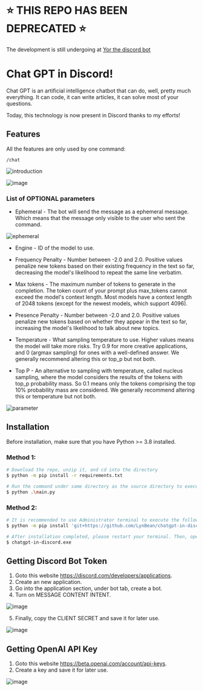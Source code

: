 # ⭐ THIS REPO HAS BEEN DEPRECATED ⭐
The development is still undergoing at
[Yor the discord bot](https://github.com/LynBean/Yor)

# Chat GPT in Discord!

Chat GPT is an artificial intelligence chatbot that can do, well, pretty much everything. It can code, it can write articles, it can solve most of your questions.

Today, this technology is now present in Discord thanks to my efforts!

## Features

All the features are only used by one command:

`/chat`

![introduction](https://user-images.githubusercontent.com/80762068/208718991-103ae23b-db69-4bd4-b7f4-bd44769bd455.gif)

![image](https://user-images.githubusercontent.com/80762068/208718928-48a01208-19f8-4f67-ae8e-e22c412c3b1f.gif)


### List of OPTIONAL parameters

* Ephemeral - The bot will send the message as a ephemeral message. Which means that the message only visible to the user who sent the command.

![ephemeral](https://user-images.githubusercontent.com/80762068/208716712-b11dd57b-5375-4579-95f1-0a1228e73bfc.gif)

* Engine - ID of the model to use.

* Frequency Penalty - Number between -2.0 and 2.0. Positive values penalize new tokens based on their existing frequency in the text so far, decreasing the model's likelihood to repeat the same line verbatim.

* Max tokens - The maximum number of tokens to generate in the completion.
The token count of your prompt plus max_tokens cannot exceed the model's context length. Most models have a context length of 2048 tokens (except for the newest models, which support 4096).

* Presence Penalty - Number between -2.0 and 2.0. Positive values penalize new tokens based on whether they appear in the text so far, increasing the model's likelihood to talk about new topics.

* Temperature - What sampling temperature to use. Higher values means the model will take more risks. Try 0.9 for more creative applications, and 0 (argmax sampling) for ones with a well-defined answer. We generally recommend altering this or top_p but not both.

* Top P - An alternative to sampling with temperature, called nucleus sampling, where the model considers the results of the tokens with top_p probability mass. So 0.1 means only the tokens comprising the top 10% probability mass are considered. We generally recommend altering this or temperature but not both.

![parameter](https://user-images.githubusercontent.com/80762068/208720842-73be789b-27ef-4817-90d8-caa00fc410d3.gif)

## Installation
Before installation, make sure that you have Python >= 3.8 installed.

### Method 1:
```bash
# Download the repo, unzip it, and cd into the directory
$ python -m pip install -r requirements.txt

# Run the command under same directory as the source directory to execute the script
$ python .\main.py
```

### Method 2:
```bash
# It is recommended to use Administrator terminal to execute the following command to avoid any errors occur.
$ python -m pip install 'git+https://github.com/LynBean/chatgpt-in-discord@main'

# After installation completed, please restart your terminal. Then, open the termianl again and execute the following command.
$ chatgpt-in-discord.exe
```

## Getting Discord Bot Token
1. Goto this website https://discord.com/developers/applications.
2. Create an new application.
3. Go into the application section, under bot tab, create a bot.
4. Turn on MESSAGE CONTENT INTENT.

![image](https://user-images.githubusercontent.com/57824016/208707269-bb068b87-4918-4c48-aaab-e3decc1011e9.png)

5. Finally, copy the CLIENT SECRET and save it for later use.

![image](https://user-images.githubusercontent.com/57824016/208707883-978ef7a2-a21e-4637-9f8c-e43394198118.png)

## Getting OpenAI API Key
1. Goto this website https://beta.openai.com/account/api-keys.
2. Create a key and save it for later use.

![image](https://user-images.githubusercontent.com/57824016/208708354-50fc0cce-38ae-4682-b7d1-21049405cb6e.png)
